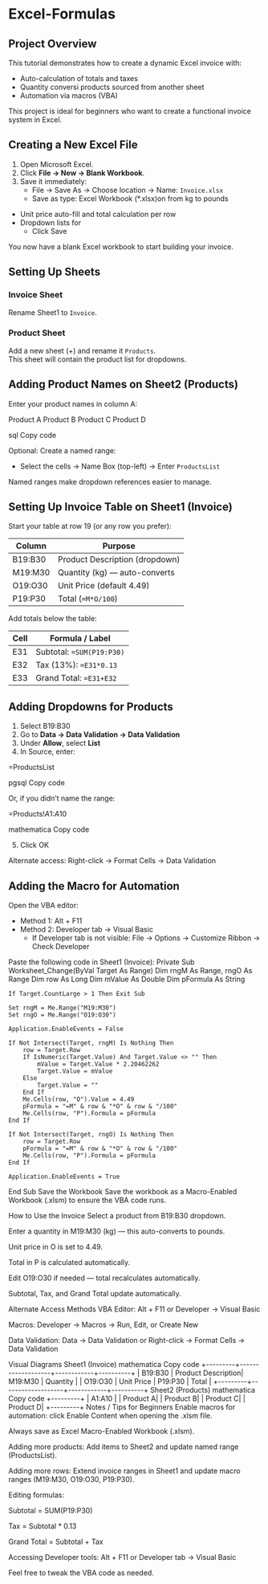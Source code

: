 # Excel-Formulas

## Project Overview

This tutorial demonstrates how to create a dynamic Excel invoice with:

- Auto-calculation of totals and taxes
- Quantity conversi products sourced from another sheet
- Automation via macros (VBA)

This project is ideal for beginners who want to create a functional invoice system in Excel.

## Creating a New Excel File

1. Open Microsoft Excel.
2. Click **File → New → Blank Workbook**.
3. Save it immediately:
   - File → Save As → Choose location → Name: `Invoice.xlsx`
   - Save as type: Excel Workbook (*.xlsx)on from kg to pounds
- Unit price auto-fill and total calculation per row
- Dropdown lists for
   - Click Save

You now have a blank Excel workbook to start building your invoice.

## Setting Up Sheets

### Invoice Sheet
Rename Sheet1 to `Invoice`.

### Product Sheet
Add a new sheet (+) and rename it `Products`.  
This sheet will contain the product list for dropdowns.

## Adding Product Names on Sheet2 (Products)

Enter your product names in column A:

Product A
Product B
Product C
Product D

sql
Copy code

Optional: Create a named range:

- Select the cells → Name Box (top-left) → Enter `ProductsList`

Named ranges make dropdown references easier to manage.

## Setting Up Invoice Table on Sheet1 (Invoice)

Start your table at row 19 (or any row you prefer):

| Column   | Purpose                        |
|----------|--------------------------------|
| B19:B30  | Product Description (dropdown)  |
| M19:M30  | Quantity (kg) — auto-converts  |
| O19:O30  | Unit Price (default 4.49)      |
| P19:P30  | Total (`=M*O/100`)             |

Add totals below the table:

| Cell | Formula / Label          |
|------|--------------------------|
| E31  | Subtotal: `=SUM(P19:P30)`|
| E32  | Tax (13%): `=E31*0.13`  |
| E33  | Grand Total: `=E31+E32` |

## Adding Dropdowns for Products

1. Select B19:B30
2. Go to **Data → Data Validation → Data Validation**
3. Under **Allow**, select **List**
4. In Source, enter:

=ProductsList

pgsql
Copy code

Or, if you didn’t name the range:

=Products!$A$1:$A$10

mathematica
Copy code

5. Click OK

Alternate access: Right-click → Format Cells → Data Validation

## Adding the Macro for Automation

Open the VBA editor:

- Method 1: Alt + F11  
- Method 2: Developer tab → Visual Basic  
  - If Developer tab is not visible: File → Options → Customize Ribbon → Check Developer

Paste the following code in Sheet1 (Invoice):
Private Sub Worksheet_Change(ByVal Target As Range)
    Dim rngM As Range, rngO As Range
    Dim row As Long
    Dim mValue As Double
    Dim pFormula As String

    If Target.CountLarge > 1 Then Exit Sub

    Set rngM = Me.Range("M19:M30")
    Set rngO = Me.Range("O19:O30")

    Application.EnableEvents = False

    If Not Intersect(Target, rngM) Is Nothing Then
        row = Target.Row
        If IsNumeric(Target.Value) And Target.Value <> "" Then
            mValue = Target.Value * 2.20462262
            Target.Value = mValue
        Else
            Target.Value = ""
        End If
        Me.Cells(row, "O").Value = 4.49
        pFormula = "=M" & row & "*O" & row & "/100"
        Me.Cells(row, "P").Formula = pFormula
    End If

    If Not Intersect(Target, rngO) Is Nothing Then
        row = Target.Row
        pFormula = "=M" & row & "*O" & row & "/100"
        Me.Cells(row, "P").Formula = pFormula
    End If

    Application.EnableEvents = True
End Sub
Save the Workbook
Save the workbook as a Macro-Enabled Workbook (.xlsm) to ensure the VBA code runs.

How to Use the Invoice
Select a product from B19:B30 dropdown.

Enter a quantity in M19:M30 (kg) — this auto-converts to pounds.

Unit price in O is set to 4.49.

Total in P is calculated automatically.

Edit O19:O30 if needed — total recalculates automatically.

Subtotal, Tax, and Grand Total update automatically.

Alternate Access Methods
VBA Editor: Alt + F11 or Developer → Visual Basic

Macros: Developer → Macros → Run, Edit, or Create New

Data Validation: Data → Data Validation or Right-click → Format Cells → Data Validation

Visual Diagrams
Sheet1 (Invoice)
mathematica
Copy code
+---------+-------------------+------------+----------+
| B19:B30 | Product Description| M19:M30   | Quantity |
| O19:O30 | Unit Price         | P19:P30   | Total    |
+---------+-------------------+------------+----------+
Sheet2 (Products)
mathematica
Copy code
+---------+
| A1:A10  |
| Product A|
| Product B|
| Product C|
| Product D|
+---------+
Notes / Tips for Beginners
Enable macros for automation: click Enable Content when opening the .xlsm file.

Always save as Excel Macro-Enabled Workbook (.xlsm).

Adding more products: Add items to Sheet2 and update named range (ProductsList).

Adding more rows: Extend invoice ranges in Sheet1 and update macro ranges (M19:M30, O19:O30, P19:P30).

Editing formulas:

Subtotal = SUM(P19:P30)

Tax = Subtotal * 0.13

Grand Total = Subtotal + Tax

Accessing Developer tools: Alt + F11 or Developer tab → Visual Basic

Feel free to tweak the VBA code as needed.
